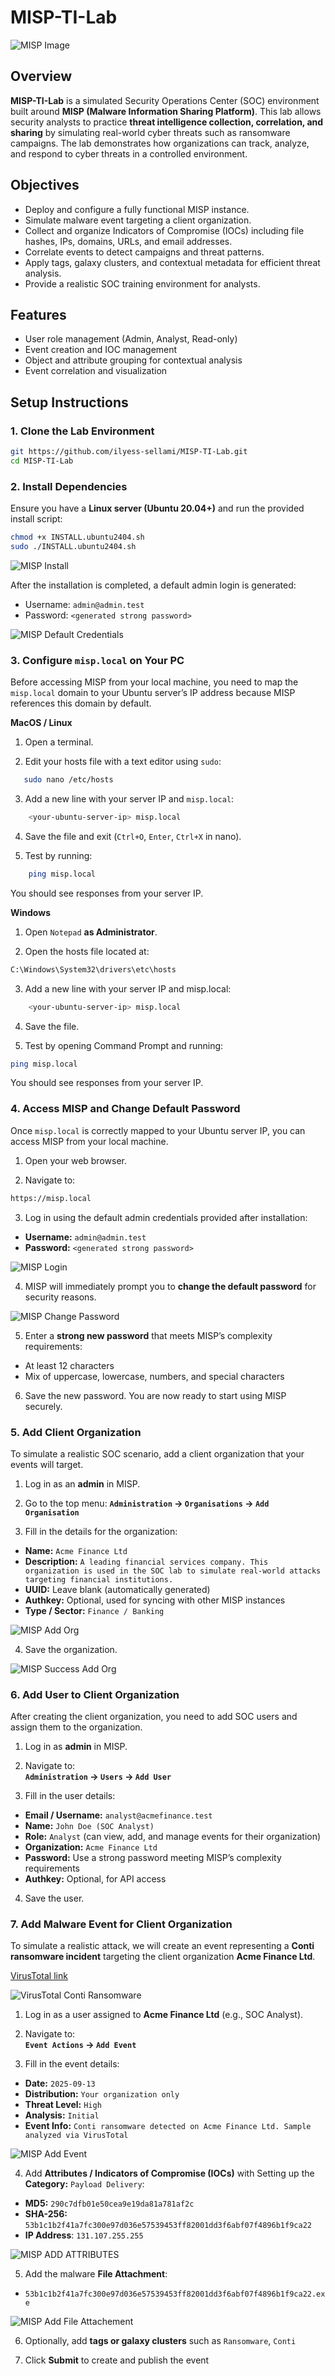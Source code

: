# MISP-TI-Lab

![MISP Image](/screenshots/misp.png)


## Overview
**MISP-TI-Lab** is a simulated Security Operations Center (SOC) environment built around **MISP (Malware Information Sharing Platform)**. This lab allows security analysts to practice **threat intelligence collection, correlation, and sharing** by simulating real-world cyber threats such as ransomware campaigns. The lab demonstrates how organizations can track, analyze, and respond to cyber threats in a controlled environment.


## Objectives
- Deploy and configure a fully functional MISP instance.
- Simulate malware event targeting a client organization.
- Collect and organize Indicators of Compromise (IOCs) including file hashes, IPs, domains, URLs, and email addresses.
- Correlate events to detect campaigns and threat patterns.
- Apply tags, galaxy clusters, and contextual metadata for efficient threat analysis.
- Provide a realistic SOC training environment for analysts.

## Features
- User role management (Admin, Analyst, Read-only)
- Event creation and IOC management
- Object and attribute grouping for contextual analysis
- Event correlation and visualization


## Setup Instructions

### 1. Clone the Lab Environment  

```bash
git https://github.com/ilyess-sellami/MISP-TI-Lab.git
cd MISP-TI-Lab
```

### 2. Install Dependencies

Ensure you have a **Linux server (Ubuntu 20.04+)** and run the provided install script:

```bash
chmod +x INSTALL.ubuntu2404.sh
sudo ./INSTALL.ubuntu2404.sh
```

![MISP Install](/screenshots/misp_install.png)

After the installation is completed, a default admin login is generated:

- Username: `admin@admin.test`
- Password: `<generated strong password>`

![MISP Default Credentials](/screenshots/misp_default_credentials.png)


### 3. Configure `misp.local` on Your PC

Before accessing MISP from your local machine, you need to map the `misp.local` domain to your Ubuntu server’s IP address because MISP references this domain by default.

**MacOS / Linux**

1. Open a terminal.

2. Edit your hosts file with a text editor using `sudo`:
```bash
   sudo nano /etc/hosts
```

3. Add a new line with your server IP and `misp.local`:
```bash
    <your-ubuntu-server-ip> misp.local
```

4. Save the file and exit (`Ctrl+O`, `Enter`, `Ctrl+X` in nano).

5. Test by running:
```bash
    ping misp.local
```

You should see responses from your server IP.

**Windows**

1. Open `Notepad` **as Administrator**.

2. Open the hosts file located at:
```bash
C:\Windows\System32\drivers\etc\hosts
```

3. Add a new line with your server IP and misp.local:
```bash
    <your-ubuntu-server-ip> misp.local
```

4. Save the file.

5. Test by opening Command Prompt and running:
```bash
ping misp.local
```

You should see responses from your server IP.

### 4. Access MISP and Change Default Password

Once `misp.local` is correctly mapped to your Ubuntu server IP, you can access MISP from your local machine.

1. Open your web browser.

2. Navigate to:
```bash
https://misp.local
```

3. Log in using the default admin credentials provided after installation:
- **Username:** `admin@admin.test`
- **Password:** `<generated strong password>`

![MISP Login](/screenshots/misp_login_page.png)

4. MISP will immediately prompt you to **change the default password** for security reasons.

![MISP Change Password](/screenshots/misp_change_password.png)

5. Enter a **strong new password** that meets MISP’s complexity requirements:
- At least 12 characters
- Mix of uppercase, lowercase, numbers, and special characters

6. Save the new password. You are now ready to start using MISP securely.


### 5. Add Client Organization

To simulate a realistic SOC scenario, add a client organization that your events will target.

1. Log in as an **admin** in MISP.

2. Go to the top menu:
**`Administration` → `Organisations` → `Add Organisation`**

3. Fill in the details for the organization:

- **Name:** `Acme Finance Ltd`  
- **Description:** `A leading financial services company. This organization is used in the SOC lab to simulate real-world attacks targeting financial institutions.` 
- **UUID:** Leave blank (automatically generated)  
- **Authkey:** Optional, used for syncing with other MISP instances  
- **Type / Sector:** `Finance / Banking`

![MISP Add Org](/screenshots/misp_add_org.png)

4. Save the organization.

![MISP Success Add Org](/screenshots/misp_success_add_org.png)

### 6. Add User to Client Organization

After creating the client organization, you need to add SOC users and assign them to the organization.

1. Log in as **admin** in MISP.

2. Navigate to:  
**`Administration` → `Users` → `Add User`**

3. Fill in the user details:

- **Email / Username:** `analyst@acmefinance.test` 
- **Name:** `John Doe (SOC Analyst)` 
- **Role:** `Analyst` (can view, add, and manage events for their organization)  
- **Organization:** `Acme Finance Ltd`
- **Password:** Use a strong password meeting MISP’s complexity requirements  
- **Authkey:** Optional, for API access  

4. Save the user.

### 7. Add Malware Event for Client Organization

To simulate a realistic attack, we will create an event representing a **Conti ransomware incident** targeting the client organization **Acme Finance Ltd**.

[VirusTotal link](https://www.virustotal.com/gui/file/53b1c1b2f41a7fc300e97d036e57539453ff82001dd3f6abf07f4896b1f9ca22)  

![VirusTotal Conti Ransomware](/screenshots/virustotal_conti_ransomware.png)

1. Log in as a user assigned to **Acme Finance Ltd** (e.g., SOC Analyst).
2. Navigate to:  
**`Event Actions` → `Add Event`**

3. Fill in the event details:

- **Date:** `2025-09-13`
- **Distribution:** `Your organization only`
- **Threat Level:** `High` 
- **Analysis:** `Initial` 
- **Event Info:** `Conti ransomware detected on Acme Finance Ltd. Sample analyzed via VirusTotal`

![MISP Add Event](/screenshots/misp_add_event.png)

4. Add **Attributes / Indicators of Compromise (IOCs)** with Setting up the **Category:** `Payload Delivery`:

- **MD5:** `290c7dfb01e50cea9e19da81a781af2c`
- **SHA-256:** `53b1c1b2f41a7fc300e97d036e57539453ff82001dd3f6abf07f4896b1f9ca22`
- **IP Address**: `131.107.255.255`


![MISP ADD ATTRIBUTES](/screenshots/misp_event_add_attribute.png)

5. Add the malware **File Attachment**: 
- `53b1c1b2f41a7fc300e97d036e57539453ff82001dd3f6abf07f4896b1f9ca22.exe`

![MISP Add File Attachement](/screenshots/misp_event_add_attachement.png)

6. Optionally, add **tags or galaxy clusters** such as `Ransomware`, `Conti` 

7. Click **Submit** to create and publish the event

